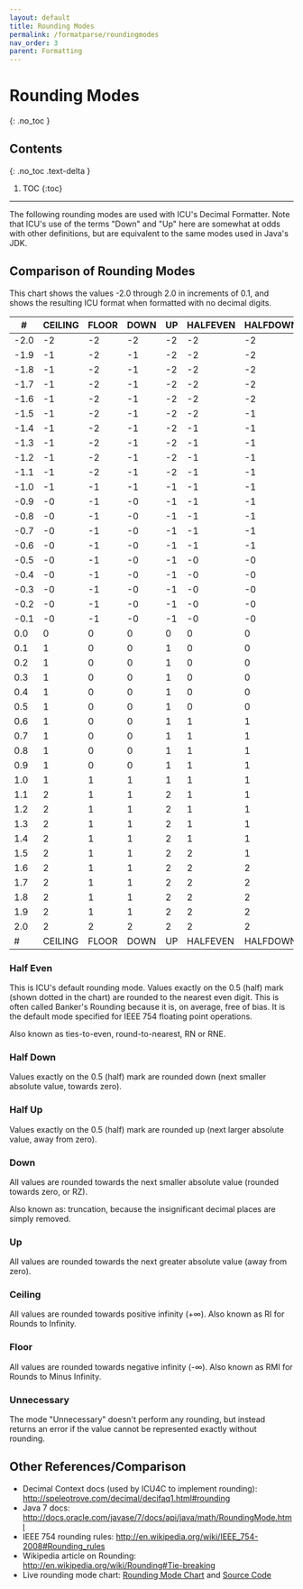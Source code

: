 ```yaml
---
layout: default
title: Rounding Modes
permalink: /formatparse/roundingmodes
nav_order: 3
parent: Formatting
---
```

<!--
© 2020 and later: Unicode, Inc. and others.
License & terms of use: http://www.unicode.org/copyright.html
-->

# Rounding Modes
{: .no_toc }

## Contents
{: .no_toc .text-delta }

1. TOC
{:toc}

---

The following rounding modes are used with ICU's Decimal Formatter. Note that
ICU's use of the terms "Down" and "Up" here are somewhat at odds with other
definitions, but are equivalent to the same modes used in Java's JDK.

## Comparison of Rounding Modes

This chart shows the values -2.0 through 2.0 in increments of 0.1, and shows the
resulting ICU format when formatted with no decimal digits.

| #    | CEILING | FLOOR | DOWN | UP | HALFEVEN | HALFDOWN | HALFUP | #    |
|------|---------|-------|------|----|----------|----------|--------|------|
| -2.0 | -2      | -2    | -2   | -2 | -2       | -2       | -2     | -2.0 |
| -1.9 | -1      | -2    | -1   | -2 | -2       | -2       | -2     | -1.9 |
| -1.8 | -1      | -2    | -1   | -2 | -2       | -2       | -2     | -1.8 |
| -1.7 | -1      | -2    | -1   | -2 | -2       | -2       | -2     | -1.7 |
| -1.6 | -1      | -2    | -1   | -2 | -2       | -2       | -2     | -1.6 |
| -1.5 | -1      | -2    | -1   | -2 | -2       | -1       | -2     | -1.5 |
| -1.4 | -1      | -2    | -1   | -2 | -1       | -1       | -1     | -1.4 |
| -1.3 | -1      | -2    | -1   | -2 | -1       | -1       | -1     | -1.3 |
| -1.2 | -1      | -2    | -1   | -2 | -1       | -1       | -1     | -1.2 |
| -1.1 | -1      | -2    | -1   | -2 | -1       | -1       | -1     | -1.1 |
| -1.0 | -1      | -1    | -1   | -1 | -1       | -1       | -1     | -1.0 |
| -0.9 | -0      | -1    | -0   | -1 | -1       | -1       | -1     | -0.9 |
| -0.8 | -0      | -1    | -0   | -1 | -1       | -1       | -1     | -0.8 |
| -0.7 | -0      | -1    | -0   | -1 | -1       | -1       | -1     | -0.7 |
| -0.6 | -0      | -1    | -0   | -1 | -1       | -1       | -1     | -0.6 |
| -0.5 | -0      | -1    | -0   | -1 | -0       | -0       | -1     | -0.5 |
| -0.4 | -0      | -1    | -0   | -1 | -0       | -0       | -0     | -0.4 |
| -0.3 | -0      | -1    | -0   | -1 | -0       | -0       | -0     | -0.3 |
| -0.2 | -0      | -1    | -0   | -1 | -0       | -0       | -0     | -0.2 |
| -0.1 | -0      | -1    | -0   | -1 | -0       | -0       | -0     | -0.1 |
| 0.0  | 0       | 0     | 0    | 0  | 0        | 0        | 0      | 0.0  |
| 0.1  | 1       | 0     | 0    | 1  | 0        | 0        | 0      | 0.1  |
| 0.2  | 1       | 0     | 0    | 1  | 0        | 0        | 0      | 0.2  |
| 0.3  | 1       | 0     | 0    | 1  | 0        | 0        | 0      | 0.3  |
| 0.4  | 1       | 0     | 0    | 1  | 0        | 0        | 0      | 0.4  |
| 0.5  | 1       | 0     | 0    | 1  | 0        | 0        | 1      | 0.5  |
| 0.6  | 1       | 0     | 0    | 1  | 1        | 1        | 1      | 0.6  |
| 0.7  | 1       | 0     | 0    | 1  | 1        | 1        | 1      | 0.7  |
| 0.8  | 1       | 0     | 0    | 1  | 1        | 1        | 1      | 0.8  |
| 0.9  | 1       | 0     | 0    | 1  | 1        | 1        | 1      | 0.9  |
| 1.0  | 1       | 1     | 1    | 1  | 1        | 1        | 1      | 1.0  |
| 1.1  | 2       | 1     | 1    | 2  | 1        | 1        | 1      | 1.1  |
| 1.2  | 2       | 1     | 1    | 2  | 1        | 1        | 1      | 1.2  |
| 1.3  | 2       | 1     | 1    | 2  | 1        | 1        | 1      | 1.3  |
| 1.4  | 2       | 1     | 1    | 2  | 1        | 1        | 1      | 1.4  |
| 1.5  | 2       | 1     | 1    | 2  | 2        | 1        | 2      | 1.5  |
| 1.6  | 2       | 1     | 1    | 2  | 2        | 2        | 2      | 1.6  |
| 1.7  | 2       | 1     | 1    | 2  | 2        | 2        | 2      | 1.7  |
| 1.8  | 2       | 1     | 1    | 2  | 2        | 2        | 2      | 1.8  |
| 1.9  | 2       | 1     | 1    | 2  | 2        | 2        | 2      | 1.9  |
| 2.0  | 2       | 2     | 2    | 2  | 2        | 2        | 2      | 2.0  |
| #    | CEILING | FLOOR | DOWN | UP | HALFEVEN | HALFDOWN | HALFUP | #    |

### Half Even

This is ICU's default rounding mode. Values exactly on the 0.5 (half) mark
(shown dotted in the chart) are rounded to the nearest even digit. This is often
called Banker's Rounding because it is, on average, free of bias. It is the
default mode specified for IEEE 754 floating point operations.

Also known as ties-to-even, round-to-nearest, RN or RNE.

### Half Down

Values exactly on the 0.5 (half) mark are rounded down (next smaller absolute
value, towards zero).

### Half Up

Values exactly on the 0.5 (half) mark are rounded up (next larger absolute
value, away from zero).

### Down

All values are rounded towards the next smaller absolute value (rounded towards
zero, or RZ).

Also known as: truncation, because the insignificant decimal places are simply
removed.

### Up

All values are rounded towards the next greater absolute value (away from zero).

### Ceiling

All values are rounded towards positive infinity (+∞). Also known as RI for
Rounds to Infinity.

### Floor

All values are rounded towards negative infinity (-∞). Also known as RMI for
Rounds to Minus Infinity.

### Unnecessary

The mode "Unnecessary" doesn't perform any rounding, but instead returns an
error if the value cannot be represented exactly without rounding.

## **Other References/Comparison**

*   Decimal Context docs (used by ICU4C to implement rounding):
    <http://speleotrove.com/decimal/decifaq1.html#rounding>
*   Java 7 docs:
    <http://docs.oracle.com/javase/7/docs/api/java/math/RoundingMode.html>
*   IEEE 754 rounding rules:
    <http://en.wikipedia.org/wiki/IEEE_754-2008#Rounding_rules>
*   Wikipedia article on Rounding:
    <http://en.wikipedia.org/wiki/Rounding#Tie-breaking>
*   Live rounding mode chart: [Rounding Mode
    Chart](https://htmlpreview.github.io/?https://github.com/unicode-org/icu-demos/blob/master/roundmode/round.html)
    and [Source
    Code](https://github.com/unicode-org/icu-demos/tree/master/roundmode)
